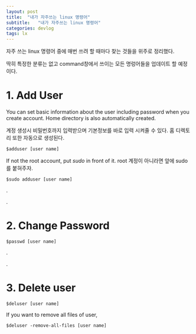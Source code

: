 ```yaml
---
layout: post
title:  "내가 자주쓰는 linux 명령어"
subtitle:   "내가 자주쓰는 linux 명령어"
categories: devlog
tags: lx
---
```

자주 쓰는 linux 명령어 중에 
매번 쓰려 할 때마다 찾는 것들을 위주로 정리했다.

딱히 특정한 분류는 없고
command창에서 쓰이는 모든 명렁어들을 업데이트 할 예정이다.

# 1. Add User

You can set basic information about the user including password when you create account.
Home directory is also automatically created.

계정 생성시 비밀번호까지 입력받으며 기본정보를 바로 입력 시켜줄 수 있다.
홈 디렉토리 또한 자동으로 생성된다.


```
$adduser [user name]
```

If not the root account, put _sudo_ in front of it.
root 계정이 아니라면 앞에 sudo 를 붙혀주자.

```
$sudo adduser [user name]
```

.

.


# 2. Change Password

```
$passwd [user name]
```

.

.

# 3. Delete user

```
$deluser [user name]
```

If you want to remove all files of user,

```
$deluser -remove-all-files [user name]
```